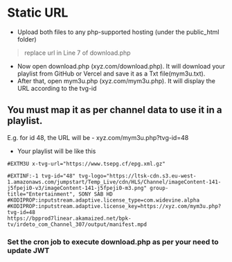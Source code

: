 # Static URL

- Upload both files to any php-supported hosting (under the public_html folder)
> replace url in Line 7 of download.php
- Now open download.php (xyz.com/download.php). It will download your playlist from GitHub or Vercel and save it as a Txt file(mym3u.txt).
- After that, open mym3u.php (xyz.com/mym3u.php). It will display the URL according to the tvg-id

## You must map it as per channel data to use it in a playlist.
E.g. for id 48, the URL will be - xyz.com/mym3u.php?tvg-id=48
- Your playlist will be like this

```
#EXTM3U x-tvg-url="https://www.tsepg.cf/epg.xml.gz"

#EXTINF:-1 tvg-id="48" tvg-logo="https://ltsk-cdn.s3.eu-west-1.amazonaws.com/jumpstart/Temp_Live/cdn/HLS/Channel/imageContent-141-j5fpeji0-v3/imageContent-141-j5fpeji0-m3.png" group-title="Entertainment", SONY SAB HD
#KODIPROP:inputstream.adaptive.license_type=com.widevine.alpha
#KODIPROP:inputstream.adaptive.license_key=https://xyz.com/mym3u.php?tvg-id=48
https://bpprod7linear.akamaized.net/bpk-tv/irdeto_com_Channel_307/output/manifest.mpd
```
### Set the cron job to execute download.php as per your need to update JWT
